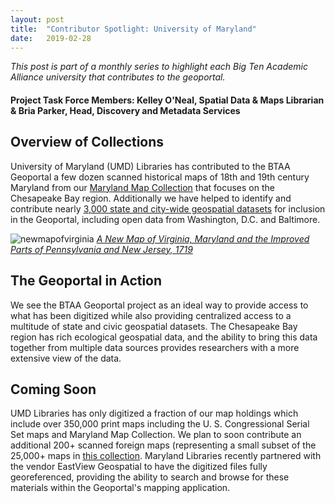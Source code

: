 ```yaml
---
layout: post
title:  "Contributor Spotlight: University of Maryland"
date:   2019-02-28
---
```


_This post is part of a monthly series to highlight each Big Ten Academic Alliance university that contributes to the geoportal._

#### Project Task Force Members: Kelley O'Neal, Spatial Data & Maps Librarian & Bria Parker, Head, Discovery and Metadata Services

## Overview of Collections

University of Maryland (UMD) Libraries has contributed to the BTAA Geoportal a few dozen scanned historical maps of 18th and 19th century Maryland from our [Maryland Map Collection](https://www.lib.umd.edu/mdmap/?pid=umd:57340) that focuses on the Chesapeake Bay region. Additionally we have helped to identify and contribute nearly [3,000 state and city-wide geospatial datasets](https://geo.btaa.org/catalog?utf8=%E2%9C%93&f1=all_fields&q1=&op2=AND&f2=publisher&q2=&op3=AND&f3=title&q3=&f_inclusive[b1g_genre_sm][]=Aerial+imagery&f_inclusive[b1g_genre_sm][]=Geospatial+data&f_inclusive[dct_provenance_s][]=Maryland&range[solr_year_i][begin]=&range[solr_year_i][end]=&sort=score+desc%2C+dc_title_sort+asc&search_field=advanced&commit=Search) for inclusion in the Geoportal, including open data from Washington, D.C. and Baltimore.

![newmapofvirginia](https://user-images.githubusercontent.com/2367677/53432621-7a4ad100-39b8-11e9-9b27-7de56106e4dd.jpg)
[_A New Map of Virginia, Maryland and the Improved Parts of Pennsylvania and New Jersey, 1719_](https://geo.btaa.org/catalog/61287515-84d0-4cf5-8806-11b9dfd00dc0)

## The Geoportal in Action
We see the BTAA Geoportal project as an ideal way to provide access to what has been digitized while also providing centralized access to a multitude of state and civic geospatial datasets. The Chesapeake Bay region has rich ecological geospatial data, and the ability to bring this data together from multiple data sources provides researchers with a more extensive view of the data.

## Coming Soon
UMD Libraries has only digitized a fraction of our map holdings which include over 350,000 print maps including the U. S. Congressional Serial Set maps and Maryland Map Collection. We plan to soon contribute an additional 200+ scanned foreign maps (representing a small subset of the 25,000+ maps in [this collection](https://www.lib.umd.edu/gov-info-gis/maps-and-gis/mckeldin-map-collection-inventories). Maryland Libraries recently partnered with the vendor EastView Geospatial to have the digitized files fully georeferenced, providing the ability to search and browse for these materials within the Geoportal's mapping application.
